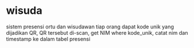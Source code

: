 # wisuda
sistem presensi ortu dan wisudawan
tiap orang dapat kode unik yang dijadikan QR, QR tersebut di-scan, get NIM where kode_unik, catat nim dan timestamp ke dalam tabel presensi
